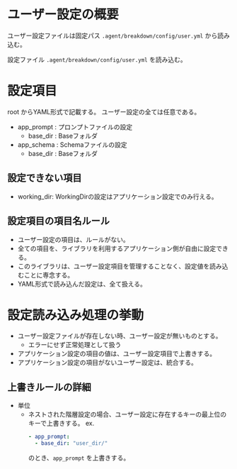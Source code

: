 # ユーザー設定の概要

ユーザー設定ファイルは固定パス `.agent/breakdown/config/user.yml` から読み込む。

設定ファイル
`.agent/breakdown/config/user.yml` 
を読み込む。

# 設定項目
root からYAML形式で記載する。
ユーザー設定の全ては任意である。
- app_prompt : プロンプトファイルの設定
  - base_dir : Baseフォルダ
- app_schema : Schemaファイルの設定
  - base_dir : Baseフォルダ

## 設定できない項目
- working_dir: WorkingDirの設定はアプリケーション設定でのみ行える。

## 設定項目の項目名ルール
- ユーザー設定の項目は、ルールがない。
- 全ての項目を、ライブラリを利用するアプリケーション側が自由に設定できる。
- このライブラリは、ユーザー設定項目を管理することなく、設定値を読み込むことに専念する。
- YAML形式で読み込んだ設定は、全て扱える。

# 設定読み込み処理の挙動
- ユーザー設定ファイルが存在しない時、ユーザー設定が無いものとする。
  - エラーにせず正常処理として扱う
- アプリケーション設定の項目の値は、ユーザー設定項目で上書きする。
- アプリケーション設定の項目がないユーザー設定は、統合する。

## 上書きルールの詳細
- 単位
  - ネストされた階層設定の場合、ユーザー設定に存在するキーの最上位のキーで上書きする。
    ex. 
    ```user.yml
    - app_prompt:
      - base_dir: "user_dir/"
    ```
    のとき、`app_prompt` を上書きする。
